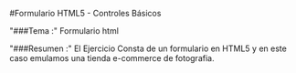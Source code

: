 #Formulario HTML5 - Controles Básicos

"###Tema :" Formulario html

"###Resumen :" El Ejercicio Consta de un formulario en HTML5 y en este caso emulamos una tienda e-commerce de fotografia.
